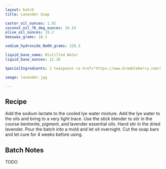 ```yaml
---
layout: batch
title: Lavender Soap

castor_oil_ounces: 1.92
coconut_oil_76_deg_ounces: 10.24
olive_oil_ounces: 19.2
beeswax_grams: 18.1

sodium_hydroxide_NaOH_grams: 128.3

liquid_base_name: Distilled Water
liquid_base_ounces: 12.16

SpecialIngredients: 2 teaspoons <a href="https://www.brambleberry.com/Sodium-Lactate-P5127.aspx">sodium lactate</a>, 1 teaspoon <a href="https://www.brambleberry.com/queens-purple-mica-p6345.aspx">queen's purple mica</a>, 1 teaspoon <a href="http://amzn.to/1P0vJan">coarse sodium bentonite clay</a>, .25 oz. <a href="https://www.amazon.com/gp/product/B016BHH0OE">dried lavender</a>, 1 oz. lavender <a href="https://www.amazon.com/Natures-Truth-Aromatherapy-Essential-Lavender/dp/B01GSGS2Q8">Nature's Truth brand essential oil</a>.

image: lavender.jpg

---
```


## Recipe
Add the sodium lactate to the cooled lye water mixture.  Add the lye water to the oils and bring to a very light trace. Use the stick blender to stir in the course bentonite, pigment, and lavender essential oils. Hand stir in the dried lavender.  Pour the batch into a mold and let sit overnight. Cut the soap bars and let cure for 4 weeks before using.


## Batch Notes
TODO
